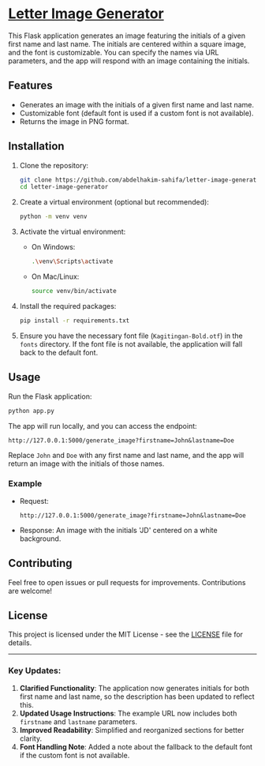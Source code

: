 # [Letter Image Generator](https://letter-image-generator.vercel.app)

This Flask application generates an image featuring the initials of a given first name and last name. The initials are centered within a square image, and the font is customizable. You can specify the names via URL parameters, and the app will respond with an image containing the initials.

## Features

- Generates an image with the initials of a given first name and last name.
- Customizable font (default font is used if a custom font is not available).
- Returns the image in PNG format.

## Installation

1. Clone the repository:

   ```bash
   git clone https://github.com/abdelhakim-sahifa/letter-image-generator.git
   cd letter-image-generator
   ```

2. Create a virtual environment (optional but recommended):

   ```bash
   python -m venv venv
   ```

3. Activate the virtual environment:

   - On Windows:
     ```bash
     .\venv\Scripts\activate
     ```
   - On Mac/Linux:
     ```bash
     source venv/bin/activate
     ```

4. Install the required packages:

   ```bash
   pip install -r requirements.txt
   ```

5. Ensure you have the necessary font file (`Kagitingan-Bold.otf`) in the `fonts` directory. If the font file is not available, the application will fall back to the default font.

## Usage

Run the Flask application:

```bash
python app.py
```

The app will run locally, and you can access the endpoint:

```
http://127.0.0.1:5000/generate_image?firstname=John&lastname=Doe
```

Replace `John` and `Doe` with any first name and last name, and the app will return an image with the initials of those names.

### Example

- Request:
  ```
  http://127.0.0.1:5000/generate_image?firstname=John&lastname=Doe
  ```
- Response: An image with the initials 'JD' centered on a white background.

## Contributing

Feel free to open issues or pull requests for improvements. Contributions are welcome!

## License

This project is licensed under the MIT License - see the [LICENSE](LICENSE.md) file for details.

---

### Key Updates:

1. **Clarified Functionality**: The application now generates initials for both first name and last name, so the description has been updated to reflect this.
2. **Updated Usage Instructions**: The example URL now includes both `firstname` and `lastname` parameters.
3. **Improved Readability**: Simplified and reorganized sections for better clarity.
4. **Font Handling Note**: Added a note about the fallback to the default font if the custom font is not available.
